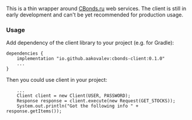 
This is a thin wrapper around [CBonds.ru](https://cbonds.ru/) web services.
The client is still in early development and can't be yet recommended for production usage.
 
### Usage
Add dependency of the client library to your project (e.g. for Gradle):

    dependencies {
        implementation "io.github.aakovalev:cbonds-client:0.1.0"
        ...
    }

Then you could use client in your project:

        ...
        Client client = new Client(USER, PASSWORD);
        Response response = client.execute(new Request(GET_STOCKS));
        System.out.println("Got the following info " + response.getItems());
        
